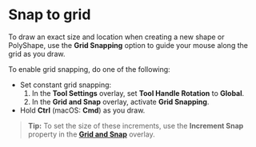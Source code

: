 # Snap to grid

To draw an exact size and location when creating a new shape or PolyShape, use the **Grid Snapping** option to guide your mouse along the grid as you draw. 

To enable grid snapping, do one of the following:

* Set constant grid snapping:
    1. In the **Tool Settings** overlay, set **Tool Handle Rotation** to **Global**. 
    1. In the **Grid and Snap** overlay, activate **Grid Snapping**.
* Hold **Ctrl** (macOS: **Cmd**) as you draw.

> **Tip:** To set the size of these increments, use the **Increment Snap** property in the [**Grid and Snap**](https://docs.unity3d.com/Manual/GridSnapping.html#grid-and-snap) overlay.

